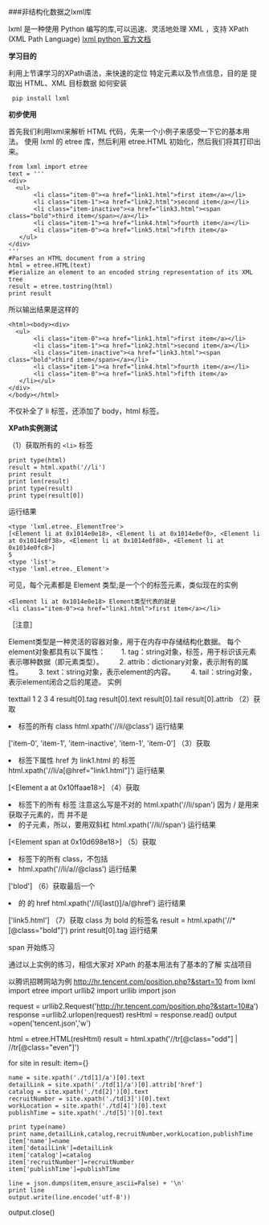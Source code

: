 ###非结构化数据之lxml库

lxml 是一种使用 Python 编写的库,可以迅速、灵活地处理 XML ，支持 XPath (XML Path Language)
[lxml python 官方文档][1]

**学习目的**

利用上节课学习的XPath语法，来快速的定位 特定元素以及节点信息，目的是 提取出 HTML、XML 目标数据
如何安装
```
 pip install lxml

```
**初步使用**

首先我们利用lxml来解析 HTML 代码，先来一个小例子来感受一下它的基本用法。
使用 lxml 的 etree 库，然后利用 etree.HTML 初始化，然后我们将其打印出来。
```
from lxml import etree
text = '''
<div>
  <ul>
       <li class="item-0"><a href="link1.html">first item</a></li>
       <li class="item-1"><a href="link2.html">second item</a></li>
       <li class="item-inactive"><a href="link3.html"><span class="bold">third item</span></a></li>
       <li class="item-1"><a href="link4.html">fourth item</a></li>
       <li class="item-0"><a href="link5.html">fifth item</a>
   </ul>
</div>
'''
#Parses an HTML document from a string
html = etree.HTML(text)   
#Serialize an element to an encoded string representation of its XML tree
result = etree.tostring(html)
print result
```
所以输出结果是这样的
```
<html><body><div>
  <ul>
       <li class="item-0"><a href="link1.html">first item</a></li>
       <li class="item-1"><a href="link2.html">second item</a></li>
       <li class="item-inactive"><a href="link3.html"><span class="bold">third item</span></a></li>
       <li class="item-1"><a href="link4.html">fourth item</a></li>
       <li class="item-0"><a href="link5.html">fifth item</a>
   </li></ul>
</div>
</body></html>
```
不仅补全了 li 标签，还添加了 body，html 标签。

**XPath实例测试**

（1）获取所有的 `<li>` 标签
```
print type(html)
result = html.xpath('//li')
print result
print len(result)
print type(result)
print type(result[0])
```
运行结果
```
<type 'lxml.etree._ElementTree'>
[<Element li at 0x1014e0e18>, <Element li at 0x1014e0ef0>, <Element li at 0x1014e0f38>, <Element li at 0x1014e0f80>, <Element li at 0x1014e0fc8>]
5
<type 'list'>
<type 'lxml.etree._Element'>
```
可见，每个元素都是 Element 类型;是一个个的标签元素，类似现在的实例
```
<Element li at 0x1014e0e18> Element类型代表的就是
<li class="item-0"><a href="link1.html">first item</a></li>
```
［注意］

Element类型是一种灵活的容器对象，用于在内存中存储结构化数据。
每个element对象都具有以下属性：
　　1. tag：string对象，标签，用于标识该元素表示哪种数据（即元素类型）。
　　2. attrib：dictionary对象，表示附有的属性。
　　3. text：string对象，表示element的内容。
　　4. tail：string对象，表示element闭合之后的尾迹。
实例

<tag attrib1=1>text</tag>tail
1     2        3         4
result[0].tag
result[0].text
result[0].tail
result[0].attrib
（2）获取 <li> 标签的所有 class
html.xpath('//li/@class')
运行结果

['item-0', 'item-1', 'item-inactive', 'item-1', 'item-0']
（3）获取 <li> 标签下属性 href 为 link1.html 的 <a> 标签
html.xpath('//li/a[@href="link1.html"]')
运行结果

[<Element a at 0x10ffaae18>]
（4）获取 <li> 标签下的所有 <span> 标签
注意这么写是不对的
html.xpath('//li/span')
因为 / 是用来获取子元素的，而 <span> 并不是 <li> 的子元素，所以，要用双斜杠
html.xpath('//li//span')
运行结果

[<Element span at 0x10d698e18>]
（5）获取 <li> 标签下的所有 class，不包括 <li>
html.xpath('//li/a//@class')
运行结果

['blod']
（6）获取最后一个 <li> 的<a> 的 href
html.xpath('//li[last()]/a/@href')
运行结果

['link5.html']
（7）获取 class 为 bold 的标签名
result = html.xpath('//*[@class="bold"]')
print result[0].tag
运行结果

span
开始练习

通过以上实例的练习，相信大家对 XPath 的基本用法有了基本的了解
实战项目

以腾讯招聘网站为例
http://hr.tencent.com/position.php?&start=10
from lxml import etree
import urllib2
import urllib
import json

request = urllib2.Request('http://hr.tencent.com/position.php?&start=10#a')
response =urllib2.urlopen(request)
resHtml = response.read()
output =open('tencent.json','w')

html = etree.HTML(resHtml)
result = html.xpath('//tr[@class="odd"] | //tr[@class="even"]')

for site in result:
    item={}

    name = site.xpath('./td[1]/a')[0].text
    detailLink = site.xpath('./td[1]/a')[0].attrib['href']
    catalog = site.xpath('./td[2]')[0].text
    recruitNumber = site.xpath('./td[3]')[0].text
    workLocation = site.xpath('./td[4]')[0].text
    publishTime = site.xpath('./td[5]')[0].text

    print type(name)
    print name,detailLink,catalog,recruitNumber,workLocation,publishTime
    item['name']=name
    item['detailLink']=detailLink
    item['catalog']=catalog
    item['recruitNumber']=recruitNumber
    item['publishTime']=publishTime

    line = json.dumps(item,ensure_ascii=False) + '\n'
    print line
    output.write(line.encode('utf-8'))
output.close()



[1]:http://lxml.de/index.html